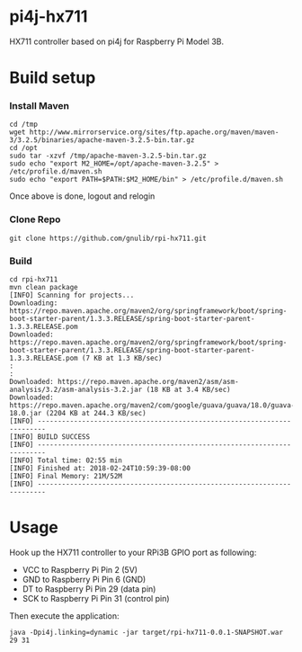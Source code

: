 # pi4j-hx711
HX711 controller based on pi4j for Raspberry Pi Model 3B.

# Build setup
### Install Maven
```
cd /tmp
wget http://www.mirrorservice.org/sites/ftp.apache.org/maven/maven-3/3.2.5/binaries/apache-maven-3.2.5-bin.tar.gz
cd /opt
sudo tar -xzvf /tmp/apache-maven-3.2.5-bin.tar.gz
sudo echo "export M2_HOME=/opt/apache-maven-3.2.5" > /etc/profile.d/maven.sh
sudo echo "export PATH=$PATH:$M2_HOME/bin" > /etc/profile.d/maven.sh
```
Once above is done, logout and relogin

### Clone Repo
```
git clone https://github.com/gnulib/rpi-hx711.git
```

### Build
```
cd rpi-hx711
mvn clean package
[INFO] Scanning for projects...
Downloading: https://repo.maven.apache.org/maven2/org/springframework/boot/spring-boot-starter-parent/1.3.3.RELEASE/spring-boot-starter-parent-1.3.3.RELEASE.pom
Downloaded: https://repo.maven.apache.org/maven2/org/springframework/boot/spring-boot-starter-parent/1.3.3.RELEASE/spring-boot-starter-parent-1.3.3.RELEASE.pom (7 KB at 1.3 KB/sec)
:
:
Downloaded: https://repo.maven.apache.org/maven2/asm/asm-analysis/3.2/asm-analysis-3.2.jar (18 KB at 3.4 KB/sec)
Downloaded: https://repo.maven.apache.org/maven2/com/google/guava/guava/18.0/guava-18.0.jar (2204 KB at 244.3 KB/sec)
[INFO] ------------------------------------------------------------------------
[INFO] BUILD SUCCESS
[INFO] ------------------------------------------------------------------------
[INFO] Total time: 02:55 min
[INFO] Finished at: 2018-02-24T10:59:39-08:00
[INFO] Final Memory: 21M/52M
[INFO] ------------------------------------------------------------------------
```
# Usage
Hook up the HX711 controller to your RPi3B GPIO port as following:
* VCC to Raspberry Pi Pin 2 (5V)
* GND to Raspberry Pi Pin 6 (GND)
* DT to Raspberry Pi Pin 29 (data pin)
* SCK to Raspberry Pi Pin 31 (control pin)

Then execute the application:
```
java -Dpi4j.linking=dynamic -jar target/rpi-hx711-0.0.1-SNAPSHOT.war 29 31
```
